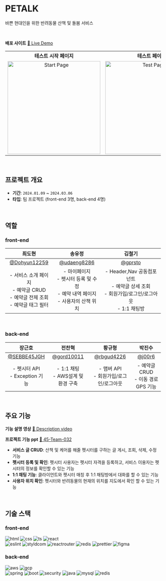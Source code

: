 # PETALK
바쁜 현대인을 위한 반려동물 산책 및 돌봄 서비스


</br>

**배포 사이트**
[🦖 Live Demo](http://pettalk-bucket.s3-website.ap-northeast-2.amazonaws.com/)


<table>
  <tr>
    <td align="center"><b>테스트 시작 페이지</b></td>
    <td align="center"><b>테스트 페이지</b></td>
    <td align="center"><b>결과 페이지</b></td>
  </tr>
  <tr>
    <td align="center">
      <img src="https://github.com/udaeng8286/Portfolio/assets/130089426/78c93436-5050-49cc-b866-7ac13902d96e" alt="Start Page" width="300px"/>
    </td>
    <td align="center">
      <img src="https://github.com/udaeng8286/Portfolio/assets/130089426/ef79ea54-ef42-4f53-b2e8-5a19e4289212" alt="Test Page" width="300px"/>
    </td>
    <td align="center">
      <img src="https://github.com/udaeng8286/Portfolio/assets/130089426/0ed4e424-81a6-4b3c-af4c-32e1c3dc46a9" alt="Result Page" width="300px"/>
    </td>
  </tr>
</table>
</br>

## 프로젝트 개요

- **기간**: `2024.01.09` ~ `2024.03.06`
- **타입**: 팀 프로젝트 (front-end 3명, back-end 4명)
</br>

## 역할

### front-end

|최도현|송유정|김철기|
|:----:|:----:|:----:|
|[@Dohyun12259](https://github.com/Dohyun12259)|[@udaeng8286](https://github.com/udaeng8286)|[@gprsto](https://github.com/sebfe45kimck)|
|  - 서비스 소개 페이지 <br /> - 예약글 CRUD <br /> - 예약글 전체 조회 <br /> - 예약글 태그 필터 | - 마이페이지 <br /> - 펫시터 등록 및 수정 <br /> - 예약 내역 페이지 <br /> - 사용자의 산책 위치 | - Header,Nav 공동컴포넌트 <br /> - 예약글 상세 조회 <br /> - 회원가입/로그인/로그아웃 <br /> - 1:1 채팅방 |
<br>


### back-end
|장근호|전찬혁|황규형|박진수|
|:----:|:----:|:----:|:----:|
[@SEBBE45JGH](https://github.com/SEBBE45JGH)|[@gord10011](https://github.com/gord10011)|[@rbgud4226](https://github.com/rbgud4226)|[@j00r6](https://github.com/j00r6)|
|  - 펫시터 API <br /> - Exception 기능|  - 1:1 채팅 <br /> - AWS설계 및 환경 구축 | - 맴버 API <br /> - 회원가입/로그인/로그아웃 | - 예약글 CRUD <br /> - 이동 경로 GPS 기능 |
</br>



## 주요 기능
**기능 설명 영상**
[👀 Description video](http://pettalk-bucket.s3-website.ap-northeast-2.amazonaws.com/)

**프로젝트 기능 ppt**
[🎏 45-Team-032](https://github.com/udaeng8286/Portfolio/files/15473351/45-Team-032-.pptx)


- **서비스 글 CRUD**: 산책 및 케어를 해줄 펫시터를 구하는 글 게시, 조회, 삭제, 수정 기능
- **펫시터 등록 및 확인**: 펫시터 사용자는 펫시터 자격을 등록하고, 서비스 이용자는 펫시터의 정보를 확인할 수 있는 기능 
- **1:1 채팅 기능**: 클라이언트와 펫시터 매칭 후 1:1 채팅방에서 대화를 할 수 있는 기능
- **사용자 위치 확인**: 펫시터와 반려동물의 현재의 위치를 지도에서 확인 할 수 있는 기능
  
</br>

## 기술 스택
### front-end
  ![html](https://img.shields.io/badge/HTML-239120?style=flat&logo=html5&logoColor=white)
  ![css](https://img.shields.io/badge/CSS-239120?&style=flat&logo=css3&logoColor=white)
  ![ts](https://img.shields.io/badge/TypeScript-007ACC?style=flat&logo=typescript&logoColor=white)
  ![react](https://img.shields.io/badge/React-20232A?style=flat&logo=react&logoColor=61DAFB)<br>
  ![eslint](https://img.shields.io/badge/eslint-3A33D1?style=flat&logo=eslint&logoColor=white)
  ![styldcom](https://img.shields.io/badge/styled--components-DB7093?style=flat&logo=styled-components&logoColor=white)
  ![reactrouter](https://img.shields.io/badge/React_Router-CA4245?style=flat&logo=react-router&logoColor=white)
  ![redis](https://img.shields.io/badge/redis-%23DD0031.svg?&style=flat&logo=redis&logoColor=white)
  ![prettier](https://img.shields.io/badge/prettier-1A2C34?style=flat&logo=prettier&logoColor=F7BA3E)
  ![figma](https://img.shields.io/badge/Figma-F24E1E?style=flat&logo=figma&logoColor=white)


  ### back-end
  ![aws](https://img.shields.io/badge/Amazon_AWS-232F3E?style=flat&logo=amazon-aws&logoColor=white)
  ![gcp](https://img.shields.io/badge/Google_Cloud-4285F4?style=flat&logo=google-cloud&logoColor=white)<br>
  ![spring](https://img.shields.io/badge/Spring-6DB33F?style=flat&logo=spring&logoColor=white)
  ![boot](https://img.shields.io/badge/springboot-6DB33F?style=flat&logo=spring&logoColor=white)
  ![security](https://img.shields.io/badge/Spring_Security-6DB33F?style=flat&logo=Spring-Security&logoColor=white)
  ![java](https://img.shields.io/badge/Java-ED8B00?style=flat&logo=openjdk&logoColor=white)
  ![mysql](https://img.shields.io/badge/MySQL-00000F?style=flat&logo=mysql&logoColor=white)
  ![redis](https://img.shields.io/badge/redis-%23DD0031.svg?&style=flat&logo=redis&logoColor=white)




